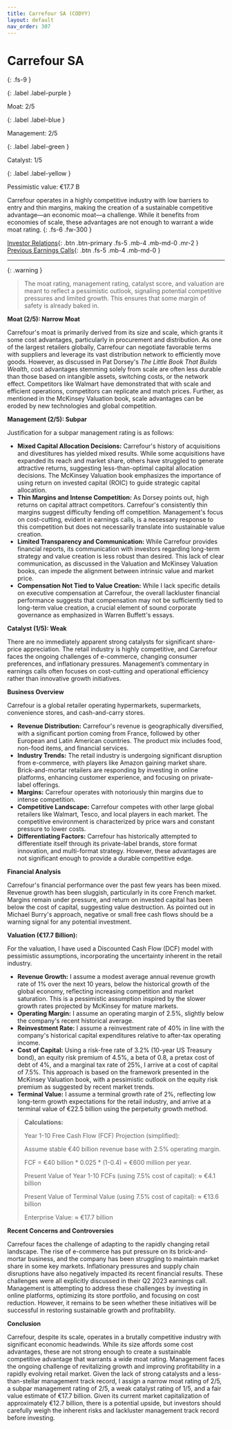 ```yaml
---
title: Carrefour SA (CODYY)
layout: default
nav_order: 307
---
```


# Carrefour SA
{: .fs-9 }

{: .label .label-purple }

Moat: 2/5

{: .label .label-blue }

Management: 2/5

{: .label .label-green }

Catalyst: 1/5

{: .label .label-yellow }

Pessimistic value: €17.7 B

Carrefour operates in a highly competitive industry with low barriers to entry and thin margins, making the creation of a sustainable competitive advantage—an economic moat—a challenge. While it benefits from economies of scale, these advantages are not enough to warrant a wide moat rating.
{: .fs-6 .fw-300 }

[Investor Relations](https://www.google.com/search?q=CODYY+investor+relations){: .btn .btn-primary .fs-5 .mb-4 .mb-md-0 .mr-2 }
[Previous Earnings Calls](https://discountingcashflows.com/company/CODYY/transcripts/){: .btn .fs-5 .mb-4 .mb-md-0 }

---

{: .warning } 
>The moat rating, management rating, catalyst score, and valuation are meant to reflect a pessimistic outlook, signaling potential competitive pressures and limited growth. This ensures that some margin of safety is already baked in.


**Moat (2/5): Narrow Moat**

Carrefour's moat is primarily derived from its size and scale, which grants it some cost advantages, particularly in procurement and distribution.  As one of the largest retailers globally, Carrefour can negotiate favorable terms with suppliers and leverage its vast distribution network to efficiently move goods. However, as discussed in Pat Dorsey's *The Little Book That Builds Wealth*, cost advantages stemming solely from scale are often less durable than those based on intangible assets, switching costs, or the network effect. Competitors like Walmart have demonstrated that with scale and efficient operations, competitors can replicate and match prices. Further, as mentioned in the McKinsey Valuation book, scale advantages can be eroded by new technologies and global competition.


**Management (2/5): Subpar**

Justification for a subpar management rating is as follows:

* **Mixed Capital Allocation Decisions:** Carrefour's history of acquisitions and divestitures has yielded mixed results. While some acquisitions have expanded its reach and market share, others have struggled to generate attractive returns, suggesting less-than-optimal capital allocation decisions. The McKinsey Valuation book emphasizes the importance of using return on invested capital (ROIC) to guide strategic capital allocation.
* **Thin Margins and Intense Competition:** As Dorsey points out, high returns on capital attract competitors. Carrefour's consistently thin margins suggest difficulty fending off competition.  Management's focus on cost-cutting, evident in earnings calls, is a necessary response to this competition but does not necessarily translate into sustainable value creation.
* **Limited Transparency and Communication:**  While Carrefour provides financial reports, its communication with investors regarding long-term strategy and value creation is less robust than desired.  This lack of clear communication, as discussed in the Valuation and McKinsey Valuation books, can impede the alignment between intrinsic value and market price.
* **Compensation Not Tied to Value Creation:** While I lack specific details on executive compensation at Carrefour, the overall lackluster financial performance suggests that compensation may not be sufficiently tied to long-term value creation, a crucial element of sound corporate governance as emphasized in Warren Buffett's essays.


**Catalyst (1/5): Weak**

There are no immediately apparent strong catalysts for significant share-price appreciation. The retail industry is highly competitive, and Carrefour faces the ongoing challenges of e-commerce, changing consumer preferences, and inflationary pressures. Management’s commentary in earnings calls often focuses on cost-cutting and operational efficiency rather than innovative growth initiatives.


**Business Overview**

Carrefour is a global retailer operating hypermarkets, supermarkets, convenience stores, and cash-and-carry stores.  

* **Revenue Distribution:** Carrefour's revenue is geographically diversified, with a significant portion coming from France, followed by other European and Latin American countries. The product mix includes food, non-food items, and financial services.
* **Industry Trends:** The retail industry is undergoing significant disruption from e-commerce, with players like Amazon gaining market share. Brick-and-mortar retailers are responding by investing in online platforms, enhancing customer experience, and focusing on private-label offerings.
* **Margins:**  Carrefour operates with notoriously thin margins due to intense competition.
* **Competitive Landscape:** Carrefour competes with other large global retailers like Walmart, Tesco, and local players in each market. The competitive environment is characterized by price wars and constant pressure to lower costs.
* **Differentiating Factors:** Carrefour has historically attempted to differentiate itself through its private-label brands, store format innovation, and multi-format strategy. However, these advantages are not significant enough to provide a durable competitive edge.


**Financial Analysis**

Carrefour's financial performance over the past few years has been mixed. Revenue growth has been sluggish, particularly in its core French market. Margins remain under pressure, and return on invested capital has been below the cost of capital, suggesting value destruction. As pointed out in Michael Burry's approach, negative or small free cash flows should be a warning signal for any potential investment.


**Valuation (€17.7 Billion):**

For the valuation, I have used a Discounted Cash Flow (DCF) model with pessimistic assumptions, incorporating the uncertainty inherent in the retail industry.

* **Revenue Growth:**  I assume a modest average annual revenue growth rate of 1% over the next 10 years, below the historical growth of the global economy, reflecting increasing competition and market saturation. This is a pessimistic assumption inspired by the slower growth rates projected by McKinsey for mature markets.
* **Operating Margin:** I assume an operating margin of 2.5%, slightly below the company's recent historical average.
* **Reinvestment Rate:** I assume a reinvestment rate of 40% in line with the company's historical capital expenditures relative to after-tax operating income.
* **Cost of Capital:**  Using a risk-free rate of 3.2% (10-year US Treasury bond), an equity risk premium of 4.5%, a beta of 0.8, a pretax cost of debt of 4%, and a marginal tax rate of 25%, I arrive at a cost of capital of 7.5%. This approach is based on the framework presented in the McKinsey Valuation book, with a pessimistic outlook on the equity risk premium as suggested by recent market trends.
* **Terminal Value:**  I assume a terminal growth rate of 2%, reflecting low long-term growth expectations for the retail industry, and arrive at a terminal value of €22.5 billion using the perpetuity growth method.

> **Calculations:**  
>
> Year 1-10 Free Cash Flow (FCF) Projection (simplified):  
>
> Assume stable €40 billion revenue base with 2.5% operating margin.
>
> FCF = €40 billion * 0.025 * (1-0.4) = €600 million per year.
>
> Present Value of Year 1-10 FCFs (using 7.5% cost of capital): ≈ €4.1 billion
>
> Present Value of Terminal Value (using 7.5% cost of capital): ≈ €13.6 billion
>
> Enterprise Value: ≈ €17.7 billion


**Recent Concerns and Controversies**

Carrefour faces the challenge of adapting to the rapidly changing retail landscape. The rise of e-commerce has put pressure on its brick-and-mortar business, and the company has been struggling to maintain market share in some key markets.  Inflationary pressures and supply chain disruptions have also negatively impacted its recent financial results. These challenges were all explicitly discussed in their Q2 2023 earnings call.  Management is attempting to address these challenges by investing in online platforms, optimizing its store portfolio, and focusing on cost reduction. However, it remains to be seen whether these initiatives will be successful in restoring sustainable growth and profitability.


**Conclusion**

Carrefour, despite its scale, operates in a brutally competitive industry with significant economic headwinds. While its size affords some cost advantages, these are not strong enough to create a sustainable competitive advantage that warrants a wide moat rating.  Management faces the ongoing challenge of revitalizing growth and improving profitability in a rapidly evolving retail market. Given the lack of strong catalysts and a less-than-stellar management track record, I assign a narrow moat rating of 2/5, a subpar management rating of 2/5, a weak catalyst rating of 1/5, and a fair value estimate of €17.7 billion. Given its current market capitalization of approximately €12.7 billion, there is a potential upside, but investors should carefully weigh the inherent risks and lackluster management track record before investing.